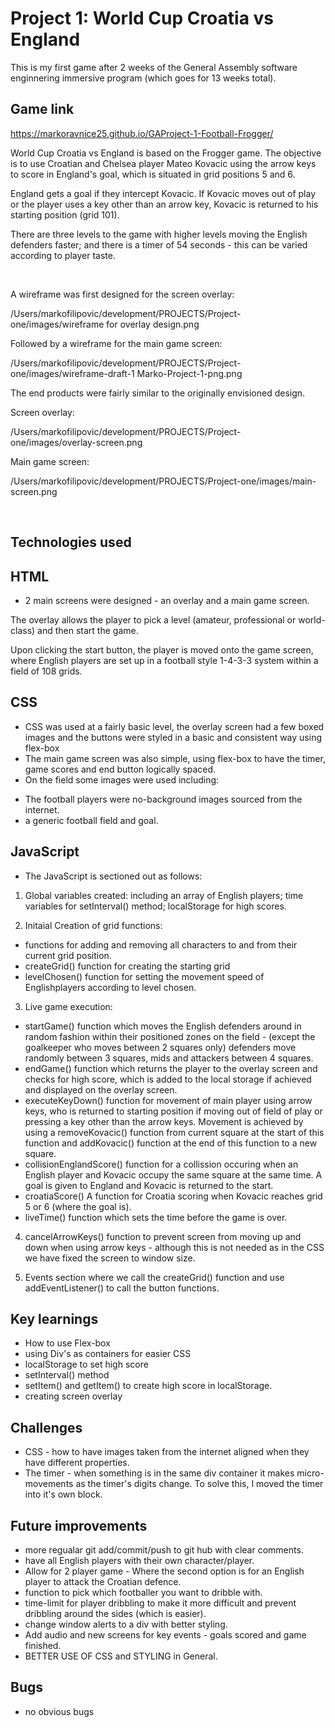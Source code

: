 # Project 1: World Cup Croatia vs England

This is my first game after 2 weeks of the General Assembly software enginnering immersive program (which goes for 13 weeks total).

## **Game link**

https://markoravnice25.github.io/GAProject-1-Football-Frogger/

World Cup Croatia vs England is based on the Frogger game. The objective is to use Croatian and Chelsea player Mateo Kovacic using the arrow keys to score in England's goal, which is situated in grid positions 5 and 6.

England gets a goal if they intercept Kovacic. If Kovacic moves out of play or the player uses a key other than an arrow key, Kovacic is returned to his starting position (grid 101).

There are three levels to the game with higher levels moving the English defenders faster; and there is a timer of 54 seconds - this can be varied according to player taste.

<br/>

A wireframe was first designed for the screen overlay:

/Users/markofilipovic/development/PROJECTS/Project-one/images/wireframe for overlay design.png

Followed by a wireframe for the main game screen: 

/Users/markofilipovic/development/PROJECTS/Project-one/images/wireframe-draft-1 Marko-Project-1-png.png

The end products were fairly similar to the originally envisioned design.

Screen overlay:

/Users/markofilipovic/development/PROJECTS/Project-one/images/overlay-screen.png

Main game screen:

/Users/markofilipovic/development/PROJECTS/Project-one/images/main-screen.png

<br/>

## **Technologies used**

## **HTML**
* 2 main screens were designed - an overlay and a main game screen.

The overlay allows the player to pick a level (amateur, professional or world-class) and then start the game.

Upon clicking the start button, the player is moved onto the game screen, where English players are set up in a football style 1-4-3-3 system within a field of 108 grids.

## **CSS**
* CSS was used at a fairly basic level, the overlay screen had a few boxed images and the buttons were styled in a basic and consistent way using flex-box
* The main game screen was also simple, using flex-box to have the timer, game scores and end button logically spaced.
* On the field some images were used including:
- The football players were no-background images sourced from the internet.
- a generic football field and goal.

## **JavaScript**
* The JavaScript is sectioned out as follows:

1) Global variables created: including an array of English players; time variables for setInterval() method; localStorage for high scores.

2) Initaial Creation of grid functions:
- functions for adding and removing all characters to and from their current grid position.
- createGrid() function for creating the starting grid
- levelChosen() function for setting the movement speed of Englishplayers according to level chosen. 

3) Live game execution:
- startGame() function which moves the English defenders around in random fashion within their positioned zones on the field - (except the goalkeeper who moves between 2 squares only) defenders move randomly between 3 squares, mids and attackers between 4 squares.
- endGame() function which returns the player to the overlay screen and checks for high score, which is added to the local storage if achieved and displayed on the overlay screen.
- executeKeyDown() function for movement of main player using arrow keys, who is returned to starting position if moving out of field of play or pressing a key other than the arrow keys. Movement is achieved by using a removeKovacic() function from current square at the start of this function and addKovacic() function at the end of this function to a new square.
- collisionEnglandScore() function for a collission occuring when an English player and Kovacic occupy the same square at the same time. A goal is given to England and Kovacic is returned to the start.
- croatiaScore() A function for Croatia scoring when Kovacic reaches grid 5 or 6 (where the goal is).
- liveTime() function which sets the time before the game is over.

4) cancelArrowKeys() function to prevent screen from moving up and down when using arrow keys - although this is not needed as in the CSS we have fixed the screen to window size.

5) Events section where we call the createGrid() function and use addEventListener() to call the button functions.

## **Key learnings**
* How to use Flex-box
* using Div's as containers for easier CSS
* localStorage to set high score
* setInterval() method
* setItem() and getItem() to create high score in localStorage.
* creating screen overlay

## **Challenges**
* CSS - how to have images taken from the internet aligned when they have different properties.
* The timer - when something is in the same div container it makes micro-movements as the timer's digits change. To solve this, I moved the timer into it's own block.

## **Future improvements**
* more regualar git add/commit/push to git hub with clear comments.
* have all English players with their own character/player.
* Allow for 2 player game - Where the second option is for an English player to attack the Croatian defence.
* function to pick which footballer you want to dribble with.
* time-limit for player dribbling to make it more difficult and prevent dribbling around the sides (which is easier).
* change window alerts to a div with better styling.
* Add audio and new screens for key events - goals scored and game finished. 
* BETTER USE OF CSS and STYLING in General.

## **Bugs**
* no obvious bugs